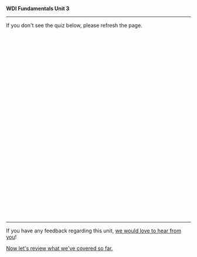**WDI Fundamentals Unit 3**

---

If you don't see the quiz below, please refresh the page.

<!-- Change the width and height values to suit you best -->
<div class="typeform-widget" data-url="https://ga-immersives.typeform.com/to/qTaN0X" data-text="Unit 3: Intro to HTML" style="width:100%;height:500px;"></div>
<script>(function(){var qs,js,q,s,d=document,gi=d.getElementById,ce=d.createElement,gt=d.getElementsByTagName,id='typef_orm',b='https://s3-eu-west-1.amazonaws.com/share.typeform.com/';if(!gi.call(d,id)){js=ce.call(d,'script');js.id=id;js.src=b+'widget.js';q=gt.call(d,'script')[0];q.parentNode.insertBefore(js,q)}})()</script>

---
If you have any feedback regarding this unit, [we would love to hear from you](https://ga-immersives.typeform.com/to/dVTNev)!

[Now let's review what we've covered so far.](intro-to-html-cheatsheet.md)
